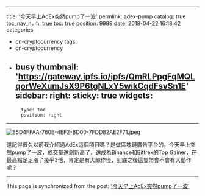 
---
title: '今天早上AdEx突然pump了一波'
permlink: adex-pump
catalog: true
toc_nav_num: true
toc: true
position: 9999
date: 2018-04-22 16:18:42
categories:
- cn-cryptocurrency
tags:
- cn-cryptocurrency
- busy
thumbnail: 'https://gateway.ipfs.io/ipfs/QmRLPpgFqMQLqorWeXumJsX9P6tgNLxY5wikCqdFsvSn1E'
sidebar:
    right:
        sticky: true
widgets:
    -
        type: toc
        position: right
---



![E5D4FFAA-760E-4EF2-BD00-7FDD82AE2F71.jpeg](https://gateway.ipfs.io/ipfs/QmRLPpgFqMQLqorWeXumJsX9P6tgNLxY5wikCqdFsvSn1E)


還記得很久以前我介紹過AdEx這個項目嗎？是做區塊鏈廣告平台的，今天早上突然pump了一波，成交量還創新高了，還成為Binance和Bittrex的Top Gainer，在最高點足足漲了幾乎3倍，肯定是有大鯨作怪，到底之後這隻幣會不會有大動作呢？


- - -

This page is synchronized from the post: ['今天早上AdEx突然pump了一波'](https://steemit.com/@htliao/adex-pump)
